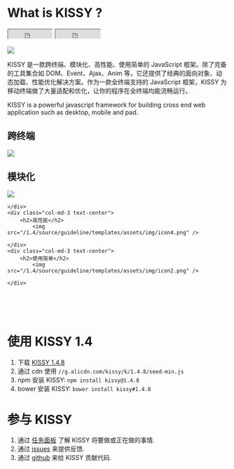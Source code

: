 # What is KISSY ?

<div class="github-count">
    <iframe class="github-btn"
            src="http://ghbtns.com/github-btn.html?user=kissyteam&amp;repo=kissy&amp;type=watch&amp;count=true"
            width="100" height="20" title="Star on GitHub"></iframe>
    <iframe class="github-btn"
            src="http://ghbtns.com/github-btn.html?user=kissyteam&amp;repo=kissy&amp;type=fork&amp;count=true"
            width="102" height="20" title="Fork on GitHub"></iframe>
</div>

<p>
    <a href="https://travis-ci.org/kissyteam/kissy" target="_blank">
        <img src="https://secure.travis-ci.org/kissyteam/kissy.png?branch=1.4.x"/>
    </a>
</p>

KISSY 是一款跨终端、模块化、高性能、使用简单的 JavaScript 框架。除了完备的工具集合如 DOM、Event、Ajax、Anim 等，它还提供了经典的面向对象、动态加载、性能优化解决方案。作为一款全终端支持的 JavaScript 框架，KISSY 为移动终端做了大量适配和优化，让你的程序在全终端均能流畅运行。

KISSY is a powerful javascript framework for building cross end web application such as desktop, mobile and pad.

<div class="row-fluid">
	<div class="col-md-3 text-center">
		<h2>跨终端</h2>
			<img src="/1.4/source/guideline/templates/assets/img/icon1.png" />
	</div>
	<div class="col-md-3 text-center">
		<h2>模块化</h2>
			<img src="/1.4/source/guideline/templates/assets/img/icon3.png" />
	
	</div>
	<div class="col-md-3 text-center">
		<h2>高性能</h2>
			<img src="/1.4/source/guideline/templates/assets/img/icon4.png" />
	
	</div>
	<div class="col-md-3 text-center">
		<h2>使用简单</h2>
			<img src="/1.4/source/guideline/templates/assets/img/icon2.png" />
	
	</div>
</div>

<p>&nbsp;</p>


<div class="jumbotron row-fluid">
    <div class="clearfix btn-wrapper">
        <a class="btn btn-primary btn-lg btn-block" href="/1.4/docs/html/api/" style="color:white"><span class="iconfont">&#xe603;</span>API 文档</a>
        <a class="btn btn-info btn-lg btn-block J_Coms" href="/1.4/docs/html/coms.html" style="color:white"><span class="iconfont">&#xe600;</span>组件列表</a>
        <a class="btn btn-info btn-lg btn-block" href="/1.4/docs/html/tutorials/" style="color:white"><span class="iconfont">&#xe601;</span>教程</a>
        <a class="btn btn-info btn-lg btn-block" href="/1.4/docs/html/demo/" style="color:white"><span class="iconfont">&#xe602;</span>DEMO 示例</a>
    </div>
</div>


# 使用 KISSY 1.4

1. 下载 [KISSY 1.4.8](https://github.com/kissyteam/kissy/archive/1.4.8.zip)
2. 通过 cdn 使用 `//g.alicdn.com/kissy/k/1.4.8/seed-min.js`
3. npm 安装 KISSY: ``npm install kissy@1.4.8``
4. bower 安装 KISSY: ``bower install kissy#1.4.8``


# 参与 KISSY

1. 通过 [任务面板](https://waffle.io/kissyteam/kissy) 了解 KISSY 将要做或正在做的事情.
2. 通过 [issues](https://github.com/kissyteam/kissy/issues) 来提供反馈.
3. 通过 [github](https://github.com/kissyteam/kissy/blob/master/CONTRIBUTING.md) 来给 KISSY 贡献代码.
<script>
KISSY.getScript('/lan.js');
</script>